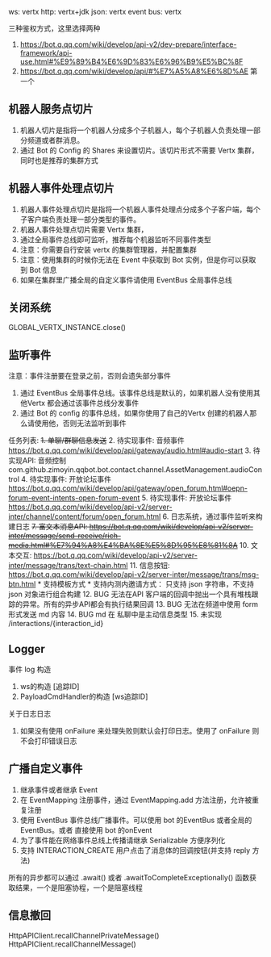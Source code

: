 
ws:  vertx
http:  vertx+jdk
json: vertx
event bus:  vertx


三种鉴权方式，这里选择两种
1. https://bot.q.qq.com/wiki/develop/api-v2/dev-prepare/interface-framework/api-use.html#%E9%89%B4%E6%9D%83%E6%96%B9%E5%BC%8F
2. https://bot.q.qq.com/wiki/develop/api/#%E7%A5%A8%E6%8D%AE 第一个


## 机器人服务点切片
1. 机器人切片是指将一个机器人分成多个子机器人，每个子机器人负责处理一部分频道或者群消息。
2. 通过 Bot 的 Config 的 Shares 来设置切片。该切片形式不需要 Vertx 集群，同时也是推荐的集群方式
## 机器人事件处理点切片
1. 机器人事件处理点切片是指将一个机器人事件处理点分成多个子客户端，每个子客户端负责处理一部分类型的事件。
2. 机器人事件处理点切片需要 Vertx 集群，
3. 通过全局事件总线即可监听，推荐每个机器监听不同事件类型
4. 注意：你需要自行安装 vertx 的集群管理器，并配置集群
5. 注意：使用集群的时候你无法在 Event 中获取到 Bot 实例，但是你可以获取到 Bot 信息
6. 如果在集群里广播全局的自定义事件请使用 EventBus 全局事件总线

## 关闭系统
GLOBAL_VERTX_INSTANCE.close()

## 监听事件
注意：事件注册要在登录之前，否则会遗失部分事件
1. 通过 EventBus 全局事件总线。该事件总线是默认的，如果机器人没有使用其他Vertx 都会通过该事件总线分发事件
2. 通过 Bot 的 config 的事件总线，如果你使用了自己的Vertx 创建的机器人那么请使用他，否则无法监听到事件


任务列表:
~~1. 单聊/群聊信息发送~~
2. 待实现事件: 音频事件 https://bot.q.qq.com/wiki/develop/api/gateway/audio.html#audio-start
3. 待实现API: 音频控制 com.github.zimoyin.qqbot.bot.contact.channel.AssetManagement.audioControl
4. 待实现事件: 开放论坛事件 https://bot.q.qq.com/wiki/develop/api/gateway/open_forum.html#oepn-forum-event-intents-open-forum-event
5. 待实现事件: 开放论坛事件 https://bot.q.qq.com/wiki/develop/api-v2/server-inter/channel/content/forum/open_forum.html
6. 日志系统，通过事件监听来构建日志
~~7. 富文本消息API: https://bot.q.qq.com/wiki/develop/api-v2/server-inter/message/send-receive/rich-media.html#%E7%94%A8%E4%BA%8E%E5%8D%95%E8%81%8A~~
10. 文本交互: https://bot.q.qq.com/wiki/develop/api-v2/server-inter/message/trans/text-chain.html
11. 信息按钮: https://bot.q.qq.com/wiki/develop/api-v2/server-inter/message/trans/msg-btn.html
    * 支持模板方式
    * 支持内测内邀请方式： 只支持 json 字符串，不支持 json 对象进行组合构建
12. BUG 无法在API 客户端的回调中抛出一个具有堆栈跟踪的异常。所有的异步API都会有执行结果回调
13. BUG 无法在频道中使用 form 形式发送 md 内容
14. BUG md 在 私聊中是主动信息类型
15. 未实现  /interactions/{interaction_id}

## Logger
事件 log 构造
1. ws的构造 [追踪ID]
2. PayloadCmdHandler的构造 [ws追踪ID]

关于日志日志
1. 如果没有使用 onFailure 来处理失败则默认会打印日志。使用了 onFailure 则不会打印错误日志

## 广播自定义事件
1. 继承事件或者继承 Event
2. 在 EventMapping 注册事件，通过 EventMapping.add 方法注册，允许被重复注册
3. 使用 EventBus 事件总线广播事件。可以使用 bot 的EventBus 或者全局的 EventBus。或者 直接使用 bot 的onEvent
4. 为了事件能在网络事件总线上传播请继承 Serializable 方便序列化
5. 支持 INTERACTION_CREATE 用户点击了消息体的回调按钮(并支持 reply 方法)


所有的异步都可以通过 .await() 或者 .awaitToCompleteExceptionally() 函数获取结果，一个是阻塞协程，一个是阻塞线程

## 信息撤回
HttpAPIClient.recallChannelPrivateMessage()
HttpAPIClient.recallChannelMessage()
